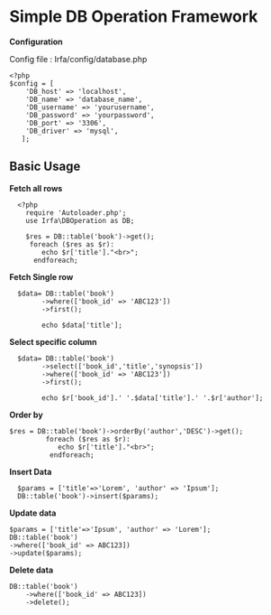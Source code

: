 # Simple DB Operation Framework

**Configuration**

Config file :  Irfa/config/database.php

    <?php
    $config = [
	    'DB_host' => 'localhost',
	    'DB_name' => 'database_name',
	    'DB_username' => 'yourusername',
	    'DB_password' => 'yourpassword',
	    'DB_port' => '3306',
	    'DB_driver' => 'mysql',
	   ];

**<h2>Basic Usage</h2>**
**Fetch all rows**
  

      <?php
        require 'Autoloader.php';
        use Irfa\DBOperation as DB;
        
        $res = DB::table('book')->get();
         foreach ($res as $r):
            echo $r['title']."<br>";
          endforeach;
	
**Fetch Single row**

 

      $data= DB::table('book')
        	->where(['book_id' => 'ABC123'])
        	->first();
        	
        	echo $data['title'];
**Select specific column**

      $data= DB::table('book')
	        ->select(['book_id','title','synopsis'])
        	->where(['book_id' => 'ABC123'])
        	->first();
        	
        	echo $r['book_id'].' '.$data['title'].' '.$r['author'];
**Order by**

 

    $res = DB::table('book')->orderBy('author','DESC')->get();
             foreach ($res as $r):
                echo $r['title']."<br>";
              endforeach;

  **Insert Data**
  

      $params = ['title'=>'Lorem', 'author' => 'Ipsum'];
      DB::table('book')->insert($params);
 **Update data**
 

    $params = ['title'=>'Ipsum', 'author' => 'Lorem'];
    DB::table('book')
	->where(['book_id' => ABC123])
	->update($params);
	
**Delete data**

    DB::table('book')
    	->where(['book_id' => ABC123])
    	->delete();

